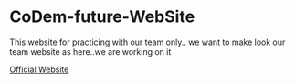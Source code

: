 # CoDem-future-WebSite
This website for practicing with our team only.. we want to make look our team website as here..we are working on it

[Official Website](https://codemit2021.github.io/CoDem-WebSite-Section-7/)
